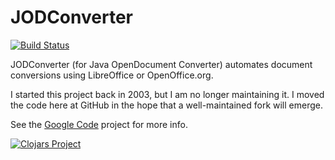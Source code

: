 JODConverter
============
[![Build Status](https://travis-ci.org/kirasystems/jodconverter.svg)](https://travis-ci.org/kirasystems/jodconverter)

JODConverter (for Java OpenDocument Converter) automates document conversions
using LibreOffice or OpenOffice.org.

I started this project back in 2003, but I am no longer maintaining it. I moved
the code here at GitHub in the hope that a well-maintained fork will emerge.

See the [Google Code](http://code.google.com/p/jodconverter/) project for more
info.

[![Clojars Project](http://clojars.org/kirasystems/jodconverter-core/latest-version.svg)](http://clojars.org/kirasystems/jodconverter-core)
